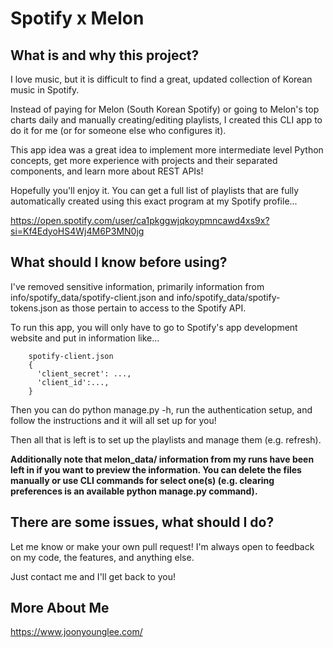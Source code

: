 # Spotify x Melon

## What is and why this project? 
  I love music, but it is difficult to find a great, updated collection of Korean music in Spotify.

  Instead of paying for Melon (South Korean Spotify) or going to Melon's top charts daily and manually creating/editing playlists, I created this CLI app to do it for me (or for someone else who configures it).

  This app idea was a great idea to implement more intermediate level Python concepts, get more experience with projects and their separated components, and learn more about REST APIs!

   Hopefully you'll enjoy it. You can get a full list of playlists that are fully automatically created using this exact program at my Spotify profile...

   https://open.spotify.com/user/ca1pkggwjqkoypmncawd4xs9x?si=Kf4EdyoHS4Wj4M6P3MN0jg

## What should I know before using? 
  I've removed sensitive information, primarily information from info/spotify_data/spotify-client.json and info/spotify_data/spotify-tokens.json as those pertain to access to the Spotify API.

  To run this app, you will only have to go to Spotify's app development website and put in information like...

		spotify-client.json
		{
		  'client_secret': ...,
		  'client_id':...,
		}

  Then you can do python manage.py -h, run the authentication setup, and follow the instructions and it will all set up for you! 

  Then all that is left is to set up the playlists and manage them (e.g. refresh). 

  **Additionally note that melon_data/ information from my runs have been left in if you want to preview the information. You can delete the files manually or use CLI commands for select one(s) (e.g. clearing preferences is an available python manage.py command).** 
  
## There are some issues, what should I do? 
  Let me know or make your own pull request! I'm always open to feedback on my code, the features, and anything else.

  Just contact me and I'll get back to you! 
  
## More About Me
  https://www.joonyounglee.com/
